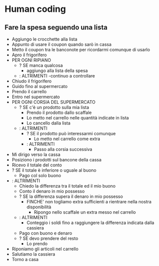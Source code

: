 # Human coding

## Fare la spesa seguendo una lista

<!-- 
  Nel frigo si inizia a sentire l’eco, perciò è ora di fare rifornimenti!
  Visto che dimentico sempre qualcosa, decido di appuntarmi tutto ciò che manca in una lista, così una volta al supermercato, girando tra gli scaffali, posso verificare di aver preso tutto e Ricky non rimane senza crocchette come l’ultima volta, povero! Devo ricordarmi di usare il coupon che scade a fine mese, per il resto dovrebbero bastarmi i contanti che ho in portafogli, sempre se non mi faccio prendere la mano con gli snack extra!
-->

- Aggiungo le crocchette alla lista
- Appunto di usare il coupon quando sarò in cassa
- Metto il coupon tra le banconote per ricordarmi comunque di usarlo
- Apro il frigorifero
- PER OGNI RIPIANO
  - ? SE manca qualcosa
    - aggiungo alla lista della spesa
  - : ALTRIMENTI
    -continuo a controllare
- Chiudo il frigorifero
- Guido fino al supermercato
- Prendo il carrello
- Entro nel supermercato
- PER OGNI CORSIA DEL SUPERMERCATO
  - ? SE c'è un prodotto sulla mia lista
    - Prendo il prodotto dallo scaffale
    - Lo metto nel carrello nelle quantità indicate in lista
    - Lo cancello dalla lista
  - : ALTRIMENTI
    - ? SE il prodotto può interessarmi comunque
      - Lo metto nel carrello come extra
    - : ALTRIMENTI
      - Passo alla corsia successiva
- Mi dirigo verso la cassa
- Posiziono i prodotti sul bancone della cassa
- Ricevo il totale del conto
- ? SE il totale è inferiore o uguale al buono
  - Pago col solo buono
- : ALTRIMENTI
  - Chiedo la differenza tra il totale ed il mio buono
  - Conto il denaro in mio possesso
  - ? SE la differenza supera il denaro in mio possesso
    - FINCHE' non togliamo extra sufficienti a rientrare nella nostra disponibilità
      - Ripongo nello scaffale un extra messo nel carrello
  - : ALTRIMENTI
    - Conteggio i soldi fino a raggiungere la differenza indicata dalla cassiera
  - Pago con buono e denaro
  - ? SE devo prendere del resto
    - Lo prendo
- Riponiamo gli articoli nel carrello
- Salutiamo la cassiera
- Torno a casa